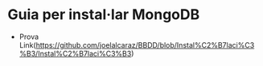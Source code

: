 # __Guia per instal·lar MongoDB__
* Prova Link(https://github.com/joelalcaraz/BBDD/blob/Instal%C2%B7laci%C3%B3/Instal%C2%B7laci%C3%B3)
